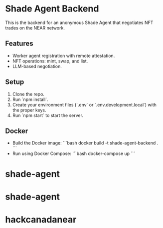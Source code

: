 # Shade Agent Backend

This is the backend for an anonymous Shade Agent that negotiates NFT trades on the NEAR network.

## Features

- Worker agent registration with remote attestation.
- NFT operations: mint, swap, and list.
- LLM-based negotiation.

## Setup

1. Clone the repo.
2. Run \`npm install\`.
3. Create your environment files (\`.env\` or \`.env.development.local\`) with the proper keys.
4. Run \`npm start\` to start the server.

## Docker

- Build the Docker image:
  \`\`\`bash
  docker build -t shade-agent-backend .
  \`\`\`
- Run using Docker Compose:
  \`\`\`bash
  docker-compose up
  \`\`\`
# shade-agent
# shade-agent
# hackcanadanear
